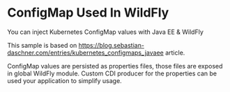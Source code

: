 ConfigMap Used In WildFly
========================
You can inject Kubernetes ConfigMap values with Java EE & WildFly

This sample is based on https://blog.sebastian-daschner.com/entries/kubernetes_configmaps_javaee article.

ConfigMap values are persisted as properties files, those files are exposed in global WildFly module.
Custom CDI producer for the properties can be used your application to simplify usage.

